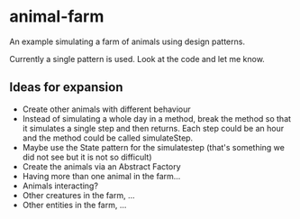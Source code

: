 # animal-farm
An example simulating a farm of animals using design patterns.

Currently a single pattern is used. Look at the code and let me know.

## Ideas for expansion
* Create other animals with different behaviour
* Instead of simulating a whole day in a method, break the method so that it simulates a single step and then returns. Each step could be an hour and the method could be called simulateStep.
* Maybe use the State pattern for the simulatestep (that's something we did not see but it is not so difficult)
* Create the animals via an Abstract Factory
* Having more than one animal in the farm...
* Animals interacting?
* Other creatures in the farm, ...
* Other entities in the farm, ... 

